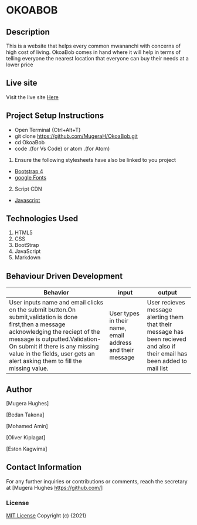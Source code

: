 
# OKOABOB

## Description

This is a website that helps every common mwananchi with concerns of high cost of living. OkoaBob comes in hand where it  will help in terms of telling everyone the nearest location that everyone can buy their needs at a lower price

## Live site

Visit the live site [Here](mugerah.github.io/okoabob/)



## Project Setup Instructions

- Open Terminal {Ctrl+Alt+T}
- git clone https://github.com/MugeraH/OkoaBob.git
- cd OkoaBob
- code .(for Vs Code) or atom .(for Atom)

1. Ensure the following stylesheets have also be linked to you project

- [Bootstrap 4](https://maxcdn.bootstrapcdn.com/bootstrap/4.0.0/css/bootstrap.min.css)
- [google Fonts](https://use.fontawesome.com/releases/v5.5.0/css/all.css)

2. Script CDN

- [Javascript](https://ajax.googleapis.com/ajax/libs/jquery/3.5.1/jquery.min.js)

## Technologies Used

1. HTML5
2. CSS
3. BootStrap
4. JavaScript
5. Markdown

## Behaviour Driven Development

| Behavior                                                                                                                                                                                                                                                                                   | input                                                     | output                                                                                                                       |
| ------------------------------------------------------------------------------------------------------------------------------------------------------------------------------------------------------------------------------------------------------------------------------------------ | --------------------------------------------------------- | ---------------------------------------------------------------------------------------------------------------------------- |
| User inputs name and email clicks on the submit button.On submit,validation is done first,then a message acknowledging the reciept of the message is outputted.Validation-On submit if there is any missing value in the fields, user gets an alert asking them to fill the missing value. | User types in their name, email address and their message | User recieves message alerting them that their message has been recieved and also if their email has been added to mail list |

## Author

[Mugera Hughes]

[Bedan Takona]

[Mohamed Amin]

[Oliver Kiplagat]

[Eston Kagwima]

## Contact Information

For any further inquiries or contributions or comments, reach the secretary at [Mugera Hughes https://github.com/]

### License

[MIT License](https://github.com/MugeraH/OkoaBob/blob/main/license) Copyright (c) {2021}
